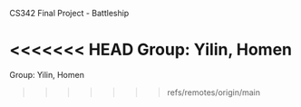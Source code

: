 CS342 Final Project - Battleship

<<<<<<< HEAD
Group: Yilin, Homen 
=======
Group: Yilin, Homen
>>>>>>> refs/remotes/origin/main
